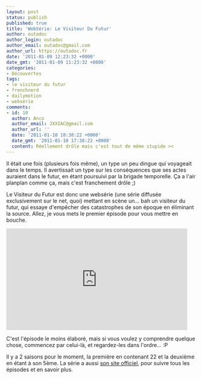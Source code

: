 ```yaml
---
layout: post
status: publish
published: true
title: 'WebSérie: Le Visiteur Du Futur'
author: outadoc
author_login: outadoc
author_email: outadoc@gmail.com
author_url: https://outadoc.fr
date: '2011-01-09 12:23:32 +0000'
date_gmt: '2011-01-09 11:23:32 +0000'
categories:
- Découvertes
tags:
- le visiteur du futur
- frenchnerd
- dailymotion
- websérie
comments:
- id: 10
  author: Anco
  author_email: JXXIAC@gmail.com
  author_url: ''
  date: '2011-01-10 18:38:22 +0000'
  date_gmt: '2011-01-10 17:38:22 +0000'
  content: Réellement drôle mais c'est tout de même stupide ><
---
```

Il était une fois (plusieurs fois même), un type un peu dingue qui voyageait dans le temps. Il avertissait un type sur les conséquences que ses actes auraient dans le futur, en étant poursuivi par la brigade temporelle. Ça a l'air planplan comme ça, mais c'est franchement drôle ;)

Le Visiteur du Futur est donc une websérie (une série diffusée exclusivement sur le net, quoi) mettant en scène un... bah un visiteur du futur, qui essaye d'empêcher des catastrophes de son époque en éliminant la source. Allez, je vous mets le premier épisode pour vous mettre en bouche.

<iframe frameborder="0" width="480" height="270" src="http://www.dailymotion.com/embed/video/x942wj?width=480&theme=none&foreground=%23F7FFFD&highlight=%23FFC300&background=%23171D1B&start=&animatedTitle=&iframe=1&additionalInfos=0&autoPlay=0&hideInfos=0"></iframe>

C'est l'épisode le moins élaboré, mais si vous voulez y comprendre quelque chose, commencez par celui-là, et regardez-les dans l'ordre... :P

Il y a 2 saisons pour le moment, la première en contenant 22 et la deuxième en étant à son 5ème. La série a aussi [son site officiel](http://www.levisiteurdufutur.com/), pour suivre tous les épisodes et en savoir plus.

